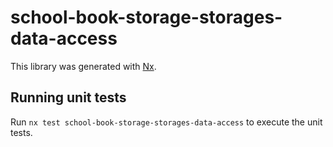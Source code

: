 # school-book-storage-storages-data-access

This library was generated with [Nx](https://nx.dev).

## Running unit tests

Run `nx test school-book-storage-storages-data-access` to execute the unit tests.
